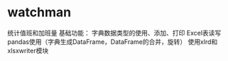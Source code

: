 # watchman
统计值班和加班量
基础功能：
  字典数据类型的使用、添加、打印
  Excel表读写
  pandas使用（字典生成DataFrame，DataFrame的合并，旋转）
  使用xlrd和xlsxwriter模块
